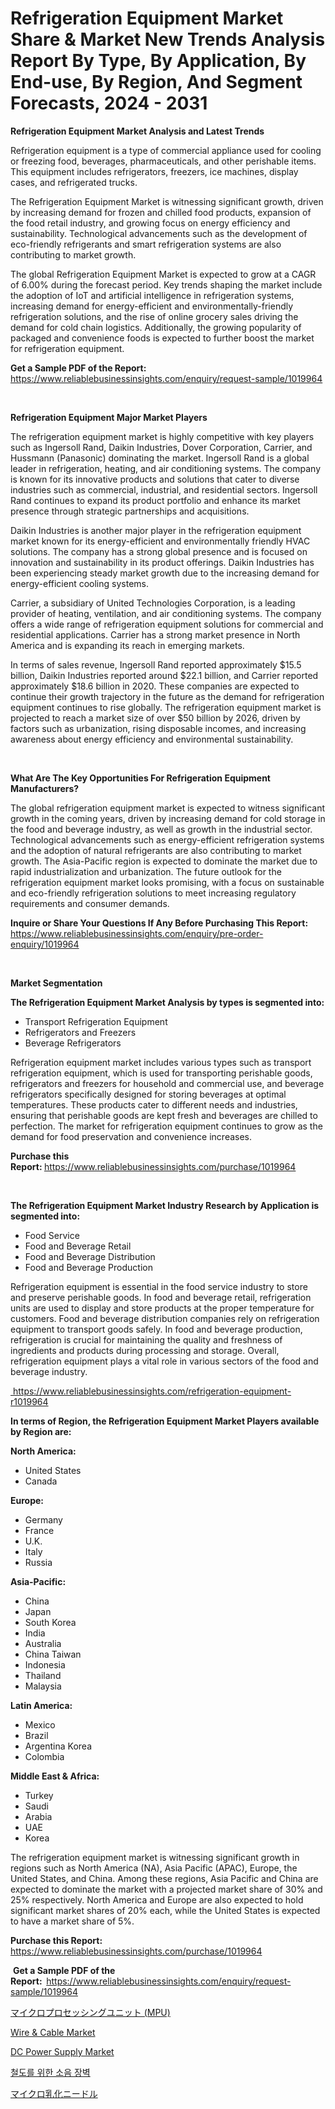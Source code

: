 <p><h1>Refrigeration Equipment Market Share & Market New Trends Analysis Report By Type, By Application, By End-use, By Region, And Segment Forecasts, 2024 - 2031</h1></p><p><strong>Refrigeration Equipment Market Analysis and Latest Trends</strong></p>
<p><p>Refrigeration equipment is a type of commercial appliance used for cooling or freezing food, beverages, pharmaceuticals, and other perishable items. This equipment includes refrigerators, freezers, ice machines, display cases, and refrigerated trucks.</p><p>The Refrigeration Equipment Market is witnessing significant growth, driven by increasing demand for frozen and chilled food products, expansion of the food retail industry, and growing focus on energy efficiency and sustainability. Technological advancements such as the development of eco-friendly refrigerants and smart refrigeration systems are also contributing to market growth.</p><p>The global Refrigeration Equipment Market is expected to grow at a CAGR of 6.00% during the forecast period. Key trends shaping the market include the adoption of IoT and artificial intelligence in refrigeration systems, increasing demand for energy-efficient and environmentally-friendly refrigeration solutions, and the rise of online grocery sales driving the demand for cold chain logistics. Additionally, the growing popularity of packaged and convenience foods is expected to further boost the market for refrigeration equipment.</p></p>
<p><strong>Get a Sample PDF of the Report:&nbsp;</strong> <a href="https://www.reliablebusinessinsights.com/enquiry/request-sample/1019964">https://www.reliablebusinessinsights.com/enquiry/request-sample/1019964</a></p>
<p>&nbsp;</p>
<p><strong>Refrigeration Equipment Major Market Players</strong></p>
<p><p>The refrigeration equipment market is highly competitive with key players such as Ingersoll Rand, Daikin Industries, Dover Corporation, Carrier, and Hussmann (Panasonic) dominating the market. Ingersoll Rand is a global leader in refrigeration, heating, and air conditioning systems. The company is known for its innovative products and solutions that cater to diverse industries such as commercial, industrial, and residential sectors. Ingersoll Rand continues to expand its product portfolio and enhance its market presence through strategic partnerships and acquisitions.</p><p>Daikin Industries is another major player in the refrigeration equipment market known for its energy-efficient and environmentally friendly HVAC solutions. The company has a strong global presence and is focused on innovation and sustainability in its product offerings. Daikin Industries has been experiencing steady market growth due to the increasing demand for energy-efficient cooling systems.</p><p>Carrier, a subsidiary of United Technologies Corporation, is a leading provider of heating, ventilation, and air conditioning systems. The company offers a wide range of refrigeration equipment solutions for commercial and residential applications. Carrier has a strong market presence in North America and is expanding its reach in emerging markets.</p><p>In terms of sales revenue, Ingersoll Rand reported approximately $15.5 billion, Daikin Industries reported around $22.1 billion, and Carrier reported approximately $18.6 billion in 2020. These companies are expected to continue their growth trajectory in the future as the demand for refrigeration equipment continues to rise globally. The refrigeration equipment market is projected to reach a market size of over $50 billion by 2026, driven by factors such as urbanization, rising disposable incomes, and increasing awareness about energy efficiency and environmental sustainability.</p></p>
<p>&nbsp;</p>
<p><strong>What Are The Key Opportunities For Refrigeration Equipment Manufacturers?</strong></p>
<p><p>The global refrigeration equipment market is expected to witness significant growth in the coming years, driven by increasing demand for cold storage in the food and beverage industry, as well as growth in the industrial sector. Technological advancements such as energy-efficient refrigeration systems and the adoption of natural refrigerants are also contributing to market growth. The Asia-Pacific region is expected to dominate the market due to rapid industrialization and urbanization. The future outlook for the refrigeration equipment market looks promising, with a focus on sustainable and eco-friendly refrigeration solutions to meet increasing regulatory requirements and consumer demands.</p></p>
<p><strong>Inquire or Share Your Questions If Any Before Purchasing This Report:</strong> <a href="https://www.reliablebusinessinsights.com/enquiry/pre-order-enquiry/1019964">https://www.reliablebusinessinsights.com/enquiry/pre-order-enquiry/1019964</a></p>
<p>&nbsp;</p>
<p><strong>Market Segmentation</strong></p>
<p><strong>The Refrigeration Equipment Market Analysis by types is segmented into:</strong></p>
<p><ul><li>Transport Refrigeration Equipment</li><li>Refrigerators and Freezers</li><li>Beverage Refrigerators</li></ul></p>
<p><p>Refrigeration equipment market includes various types such as transport refrigeration equipment, which is used for transporting perishable goods, refrigerators and freezers for household and commercial use, and beverage refrigerators specifically designed for storing beverages at optimal temperatures. These products cater to different needs and industries, ensuring that perishable goods are kept fresh and beverages are chilled to perfection. The market for refrigeration equipment continues to grow as the demand for food preservation and convenience increases.</p></p>
<p><strong>Purchase this Report:&nbsp;</strong><a href="https://www.reliablebusinessinsights.com/purchase/1019964">https://www.reliablebusinessinsights.com/purchase/1019964</a></p>
<p>&nbsp;</p>
<p><strong>The Refrigeration Equipment Market Industry Research by Application is segmented into:</strong></p>
<p><ul><li>Food Service</li><li>Food and Beverage Retail</li><li>Food and Beverage Distribution</li><li>Food and Beverage Production</li></ul></p>
<p><p>Refrigeration equipment is essential in the food service industry to store and preserve perishable goods. In food and beverage retail, refrigeration units are used to display and store products at the proper temperature for customers. Food and beverage distribution companies rely on refrigeration equipment to transport goods safely. In food and beverage production, refrigeration is crucial for maintaining the quality and freshness of ingredients and products during processing and storage. Overall, refrigeration equipment plays a vital role in various sectors of the food and beverage industry.</p></p>
<p><a href="https://www.reliablebusinessinsights.com/refrigeration-equipment-r1019964">&nbsp;https://www.reliablebusinessinsights.com/refrigeration-equipment-r1019964</a></p>
<p><strong>In terms of Region, the Refrigeration Equipment Market Players available by Region are:</strong></p>
<p>
    <p> <strong> North America: </strong>
        <ul>
            <li>United States</li>
            <li>Canada</li>
        </ul>
        </p> 
    <p> <strong> Europe: </strong>
        <ul>
            <li>Germany</li>
            <li>France</li>
            <li>U.K.</li>
            <li>Italy</li>
            <li>Russia</li>
        </ul>
        </p> 
    <p> <strong> Asia-Pacific: </strong>
        <ul>
            <li>China</li>
            <li>Japan</li>
            <li>South Korea</li>
            <li>India</li>
            <li>Australia</li>
            <li>China Taiwan</li>
            <li>Indonesia</li>
            <li>Thailand</li>
            <li>Malaysia</li>
        </ul>
        </p> 
    <p> <strong> Latin America: </strong>
        <ul>
            <li>Mexico</li>
            <li>Brazil</li>
            <li>Argentina Korea</li>
            <li>Colombia</li>
        </ul>
        </p> 
    <p> <strong> Middle East & Africa: </strong>
        <ul>
            <li>Turkey</li>
            <li>Saudi</li>
            <li>Arabia</li>
            <li>UAE</li>
            <li>Korea</li>
        </ul>
    </p>
    </p>
<p><p>The refrigeration equipment market is witnessing significant growth in regions such as North America (NA), Asia Pacific (APAC), Europe, the United States, and China. Among these regions, Asia Pacific and China are expected to dominate the market with a projected market share of 30% and 25% respectively. North America and Europe are also expected to hold significant market shares of 20% each, while the United States is expected to have a market share of 5%.</p></p>
<p><strong>Purchase this Report: </strong><a href="https://www.reliablebusinessinsights.com/purchase/1019964">https://www.reliablebusinessinsights.com/purchase/1019964</a></p>
<p>&nbsp;<strong>Get a Sample PDF of the Report:&nbsp;&nbsp;</strong><a href="https://www.reliablebusinessinsights.com/enquiry/request-sample/1019964">https://www.reliablebusinessinsights.com/enquiry/request-sample/1019964</a></p>
<p><strong></strong></p>
<p><p><a href="https://github.com/decker5351/Market-Research-Report-List-1/blob/main/2726644151886.md">マイクロプロセッシングユニット (MPU)</a></p><p><a href="https://github.com/sifatuddin25/Market-Research-Report-List-1/blob/main/wire-cable-market.md">Wire & Cable Market</a></p><p><a href="https://github.com/wrwgzwbr35/Market-Research-Report-List-1/blob/main/dc-power-supply-market.md">DC Power Supply Market</a></p><p><a href="https://github.com/ThomasElmes2022/Market-Research-Report-List-1/blob/main/3064173161790.md">철도를 위한 소음 장벽</a></p><p><a href="https://github.com/KaydenJohns1964/Market-Research-Report-List-2/blob/main/8980975151885.md">マイクロ乳化ニードル</a></p></p>